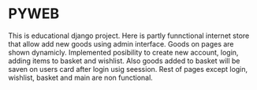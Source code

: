 # PYWEB
This is educational django project. Here is partly funnctional internet store that allow add new goods using admin interface. Goods on pages are shown dynamicly. Implemented posibility to create new account, login, adding items to basket and wishlist. Also goods added to basket will be saven on users card after login usig seession. Rest of pages except login, wishlist, basket and main are non functional.
